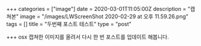 +++
categories = ["image"]
date = 2020-03-01T11:05:00Z
description = "캡쳐본"
image = "/images/LWScreenShot 2020-02-29 at 오후 11.59.26.png"
tags = []
title = "두번째 포스트 테스트"
type = "post"

+++
osx 캡쳐한 이미지를 올려서 다시 한 번 포스트를 업데이트 해봅니다. 